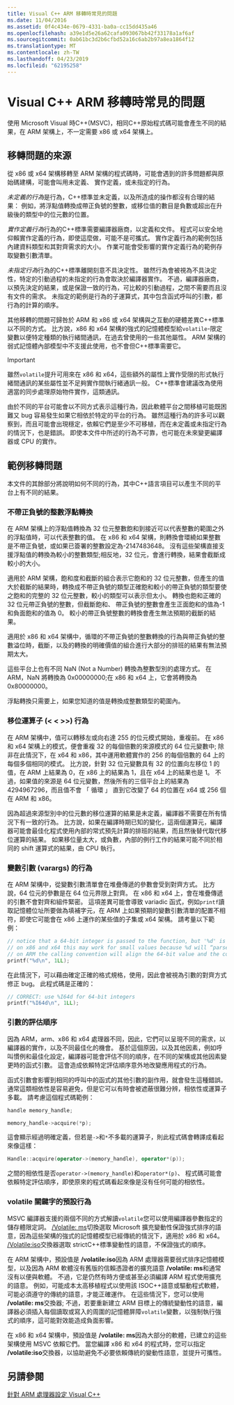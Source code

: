 ```yaml
---
title: Visual C++ ARM 移轉時常見的問題
ms.date: 11/04/2016
ms.assetid: 0f4c434e-0679-4331-ba0a-cc15dd435a46
ms.openlocfilehash: a39e1d5e26a62cafa093067bb42f33178a1af6af
ms.sourcegitcommit: 0ab61bc3d2b6cfbd52a16c6ab2b97a8ea1864f12
ms.translationtype: MT
ms.contentlocale: zh-TW
ms.lasthandoff: 04/23/2019
ms.locfileid: "62195258"
---
```

# <a name="common-visual-c-arm-migration-issues"></a>Visual C++ ARM 移轉時常見的問題

使用 Microsoft Visual 時C++(MSVC)，相同C++原始程式碼可能會產生不同的結果，在 ARM 架構上，不一定需要 x86 或 x64 架構上。

## <a name="sources-of-migration-issues"></a>移轉問題的來源

從 x86 或 x64 架構移轉至 ARM 架構的程式碼時，可能會遇到的許多問題都與原始碼建構，可能會叫用未定義、 實作定義，或未指定的行為。

*未定義的行為*是行為，C++標準並未定義，以及所造成的操作都沒有合理的結果： 例如，將浮點值轉換成帶正負號的整數，或移位值的數目是負數或超出在升級後的類型中的位元數的位置。

*實作定義行為*行為的C++標準需要編譯器廠商，以定義和文件。 程式可以安全地仰賴實作定義的行為，即使這麼做，可能不是可攜式。 實作定義行為的範例包括內建資料類型和其對齊需求的大小。 作業可能會受影響的實作定義行為的範例存取變數引數清單。

*未指定行為*行為的C++標準離開刻意不具決定性。 雖然行為會被視為不具決定性，特定的引動過程的未指定的行為會取決於編譯器實作。 不過，編譯器廠商，以預先決定的結果，或是保證一致的行為，可比較的引動過程，之間不需要而且沒有文件的需求。 未指定的範例是行為的子運算式，其中包含函式呼叫的引數，都行為的計算的順序。

其他移轉的問題可歸咎於 ARM 和 x86 或 x64 架構與之互動的硬體差異C++標準以不同的方式。 比方說，x86 和 x64 架構的強式的記憶體模型給`volatile`-限定變數以便特定種類的執行緒間通訊，在過去曾使用的一些其他屬性。 ARM 架構的弱式記憶體內部模型中不支援此使用，也不會但C++標準需要它。

> [!IMPORTANT]
>  雖然`volatile`提升可用來在 x86 和 x64，這些額外的屬性上實作受限的形式執行緒間通訊的某些屬性並不足夠實作間執行緒通訊一般。 C++標準會建議改為使用適當的同步處理原始物件實作，這類通訊。

由於不同的平台可能會以不同方式表示這種行為，因此軟體平台之間移植可能既困難又 bug 容易發生如果它相依於特定的平台的行為。 雖然這種行為的許多可以觀察到，而且可能會出現穩定，依賴它們是至少不可移植，而在未定義或未指定行為的情況下，也是錯誤。 即使本文件中所述的行為不可靠，也可能在未來變更編譯器或 CPU 的實作。

## <a name="example-migration-issues"></a>範例移轉問題

本文件的其餘部分將說明如何不同的行為，其中C++語言項目可以產生不同的平台上有不同的結果。

### <a name="conversion-of-floating-point-to-unsigned-integer"></a>不帶正負號的整數浮點轉換

在 ARM 架構上的浮點值轉換為 32 位元整數飽和到接近可以代表整數的範圍之外的浮點值時，可以代表整數的值。 在 x86 和 x64 架構，則轉換會環繞如果整數是不帶正負號，或如果已簽署的整數設定為-2147483648。 沒有這些架構直接支援浮點值的轉換為較小的整數類型;相反地，32 位元，會進行轉換，結果會截斷成較小的大小。

適用於 ARM 架構，飽和度和截斷的組合表示它飽和的 32 位元整數，但產生的值大於截斷的結果時，轉換成不帶正負號的類型正確飽和較小的帶正負號的類型要使之飽和的完整的 32 位元整數，較小的類型可以表示但太小。 轉換也飽和正確的 32 位元帶正負號的整數，但截斷飽和、 帶正負號的整數會產生正面飽和的值為-1 和負面飽和的值為 0。 較小的帶正負號整數的轉換會產生無法預期的截斷的結果。

適用於 x86 和 x64 架構中，循環的不帶正負號的整數轉換的行為與帶正負號的整數溢位時，截斷，以及的轉換的明確價值的組合進行大部分的排班的結果有無法預期太大。

這些平台上也有不同 NaN (Not a Number) 轉換為整數型別的處理方式。 在 ARM，NaN 將轉換為 0x00000000;在 x86 和 x64 上，它會將轉換為 0x80000000。

浮點轉換只需要上，如果您知道的值是轉換成整數類型的範圍內。

### <a name="shift-operator---behavior"></a>移位運算子 (\< \< >>) 行為

在 ARM 架構中，值可以轉移左或向右達 255 的位元模式開始，重複前。 在 x86 和 x64 架構上的模式，便會重複 32 的每個倍數的來源模式的 64 位元變數中; 除非在此情況下，在 x64 和 x86，其中運用軟體實作的 256 的每個倍數的 64 上的每個多個相同的模式。 比方說，針對 32 位元變數具有 32 的位置向左移位 1 的值，在 ARM 上結果為 0，在 x86 上的結果為 1，且在 x64 上的結果也是 1。 不過，如果值的來源是 64 位元變數，然後所有的三個平台上的結果為 4294967296，而且值不會 「 循環 」 直到它改變了 64 的位置在 x64 或 256 個在 ARM 和 x86。

因為超過來源型別中的位元數的移位運算的結果是未定義，編譯器不需要在所有情況下有一致的行為。 比方說，如果在編譯時期已知的變化，這兩個運算元，編譯器可能會最佳化程式使用內部的常式預先計算的排班的結果，而且然後替代取代移位運算的結果。 如果移位量太大，或負數，內部的例行工作的結果可能不同於相同的 shift 運算式的結果，由 CPU 執行。

### <a name="variable-arguments-varargs-behavior"></a>變數引數 (varargs) 的行為

在 ARM 架構中，從變數引數清單會在堆疊傳遞的參數會受到對齊方式。 比方說，64 位元的參數是在 64 位元界限上對齊。 在 x86 和 x64 上，會在堆疊傳遞的引數不會對齊和組件緊密。 這項差異可能會導致 variadic 函式，例如`printf`讀取記憶體位址所要做為填補字元，在 ARM 上如果預期的變數引數清單的配置不相符，即使它可能會在 x86 上運作的某些值的子集或 x64 架構。 請考量以下範例：

```C
// notice that a 64-bit integer is passed to the function, but '%d' is used to read it.
// on x86 and x64 this may work for small values because %d will “parse” the low-32 bits of the argument.
// on ARM the calling convention will align the 64-bit value and the code will print a random value
printf("%d\n", 1LL);
```

在此情況下，可以藉由確定正確的格式規格，使用，因此會被視為引數的對齊方式修正 bug。 此程式碼是正確的：

```C
// CORRECT: use %I64d for 64-bit integers
printf("%I64d\n", 1LL);
```

### <a name="argument-evaluation-order"></a>引數的評估順序

因為 ARM，arm、x86 和 x64 處理器不同，因此，它們可以呈現不同的需求，以編譯器的實作，以及不同最佳化的機會。 基於這個原因，以及其他因素，例如呼叫慣例和最佳化設定，編譯器可能會評估不同的順序，在不同的架構或其他因素變更時的函式引數。 這會造成依賴特定評估順序意外地改變應用程式的行為。

函式引數會影響到相同的呼叫中的函式的其他引數的副作用，就會發生這種錯誤。 通常這類相依性是容易避免，但是它可以有時會被遮蔽很難分辨，相依性或運算子多載。 請考慮這個程式碼範例：

```cpp
handle memory_handle;

memory_handle->acquire(*p);
```

這會顯示經過明確定義，但若是`->`和`*`不多載的運算子，則此程式碼會轉譯成看起來像這樣：

```cpp
Handle::acquire(operator->(memory_handle), operator*(p));
```

之間的相依性是否`operator->(memory_handle)`和`operator*(p)`、 程式碼可能會依賴特定評估順序，即使原來的程式碼看起來像是沒有任何可能的相依性。

### <a name="volatile-keyword-default-behavior"></a>volatile 關鍵字的預設行為

MSVC 編譯器支援的兩個不同的方式解讀`volatile`您可以使用編譯器參數指定的儲存體限定詞。 [/Volatile: ms](reference/volatile-volatile-keyword-interpretation.md)切換選取 Microsoft 擴充變動性保證強式排序的語意，因為這些架構的強式的記憶體模型已經傳統的情況下，適用於 x86 和 x64。 [/Volatile:iso](reference/volatile-volatile-keyword-interpretation.md)交換器選取 strictC++標準變動性的語意，不保證強式的順序。

在 ARM 架構中，預設值是 **/volatile:iso**因為 ARM 處理器需要弱式排序記憶體模型，以及因為 ARM 軟體沒有舊版的信賴憑證者的擴充語意 **/volatile: ms**和通常沒有以便與軟體。 不過，它是仍然有時方便或甚至必須編譯 ARM 程式使用擴充的語意。 例如，可能成本太高移植程式以使用該 ISOC++語意或驅動程式軟體，可能必須遵守的傳統的語意，才能正確運作。 在這些情況下，您可以使用 **/volatile: ms**交換器; 不過，若要重新建立 ARM 目標上的傳統變動性的語意，編譯器必須插入每個讀取或寫入的周圍的記憶體屏障`volatile`變數，以強制執行強式的順序，這可能對效能造成負面影響。

在 x86 和 x64 架構中，預設值是 **/volatile: ms**因為大部分的軟體，已建立的這些架構使用 MSVC 依賴它們。 當您編譯 x86 和 x64 的程式時，您可以指定 **/volatile:iso**交換器，以協助避免不必要依賴傳統的變動性語意，並提升可攜性。

## <a name="see-also"></a>另請參閱

[針對 ARM 處理器設定 Visual C++](configuring-programs-for-arm-processors-visual-cpp.md)
